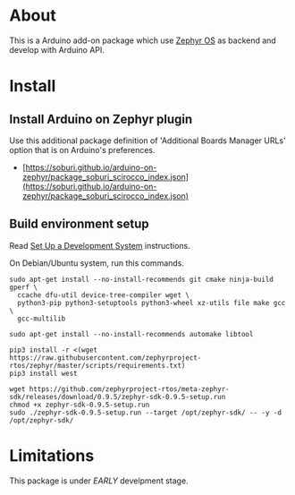 About
=====

This is a Arduino add-on package which use [Zephyr OS](https://www.zephyrproject.org/) as backend and develop with Arduino API.

Install
=======

Install Arduino on Zephyr plugin
--------------------------------

Use this additional package definition of 'Additional Boards Manager URLs' option that is on Arduino's preferences.
* [https://soburi.github.io/arduino-on-zephyr/package_soburi_scirocco_index.json](https://soburi.github.io/arduino-on-zephyr/package_soburi_scirocco_index.json)

Build environment setup
----------------------------

Read [Set Up a Development System](https://docs.zephyrproject.org/latest/getting_started/index.html#set-up-a-development-system) instructions.

On Debian/Ubuntu system, run this commands.

```
sudo apt-get install --no-install-recommends git cmake ninja-build gperf \
  ccache dfu-util device-tree-compiler wget \
  python3-pip python3-setuptools python3-wheel xz-utils file make gcc \
  gcc-multilib

sudo apt-get install --no-install-recommends automake libtool

pip3 install -r <(wget https://raw.githubusercontent.com/zephyrproject-rtos/zephyr/master/scripts/requirements.txt)
pip3 install west

wget https://github.com/zephyrproject-rtos/meta-zephyr-sdk/releases/download/0.9.5/zephyr-sdk-0.9.5-setup.run
chmod +x zephyr-sdk-0.9.5-setup.run
sudo ./zephyr-sdk-0.9.5-setup.run --target /opt/zephyr-sdk/ -- -y -d /opt/zephyr-sdk/
```


Limitations
===========

This package is under _EARLY_ develpment stage.

